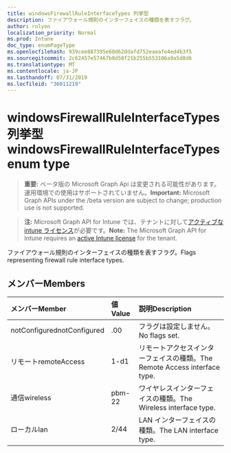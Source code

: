 ```yaml
---
title: windowsFirewallRuleInterfaceTypes 列挙型
description: ファイアウォール規則のインターフェイスの種類を表すフラグ。
author: rolyon
localization_priority: Normal
ms.prod: Intune
doc_type: enumPageType
ms.openlocfilehash: 939cee887395e60d62ddafd752eaeafe4ed4b3f5
ms.sourcegitcommit: 2c62457e57467b8d50f21b255b553106a9a5d8d6
ms.translationtype: MT
ms.contentlocale: ja-JP
ms.lasthandoff: 07/31/2019
ms.locfileid: "36011219"
---
```

# <a name="windowsfirewallruleinterfacetypes-enum-type"></a><span data-ttu-id="7018d-103">windowsFirewallRuleInterfaceTypes 列挙型</span><span class="sxs-lookup"><span data-stu-id="7018d-103">windowsFirewallRuleInterfaceTypes enum type</span></span>

> <span data-ttu-id="7018d-104">**重要:** ベータ版の Microsoft Graph Api は変更される可能性があります。運用環境での使用はサポートされていません。</span><span class="sxs-lookup"><span data-stu-id="7018d-104">**Important:** Microsoft Graph APIs under the /beta version are subject to change; production use is not supported.</span></span>

> <span data-ttu-id="7018d-105">**注:** Microsoft Graph API for Intune では、テナントに対して[アクティブな intune ライセンス](https://go.microsoft.com/fwlink/?linkid=839381)が必要です。</span><span class="sxs-lookup"><span data-stu-id="7018d-105">**Note:** The Microsoft Graph API for Intune requires an [active Intune license](https://go.microsoft.com/fwlink/?linkid=839381) for the tenant.</span></span>

<span data-ttu-id="7018d-106">ファイアウォール規則のインターフェイスの種類を表すフラグ。</span><span class="sxs-lookup"><span data-stu-id="7018d-106">Flags representing firewall rule interface types.</span></span>

## <a name="members"></a><span data-ttu-id="7018d-107">メンバー</span><span class="sxs-lookup"><span data-stu-id="7018d-107">Members</span></span>
|<span data-ttu-id="7018d-108">メンバー</span><span class="sxs-lookup"><span data-stu-id="7018d-108">Member</span></span>|<span data-ttu-id="7018d-109">値</span><span class="sxs-lookup"><span data-stu-id="7018d-109">Value</span></span>|<span data-ttu-id="7018d-110">説明</span><span class="sxs-lookup"><span data-stu-id="7018d-110">Description</span></span>|
|:---|:---|:---|
|<span data-ttu-id="7018d-111">notConfigured</span><span class="sxs-lookup"><span data-stu-id="7018d-111">notConfigured</span></span>|<span data-ttu-id="7018d-112">.0</span><span class="sxs-lookup"><span data-stu-id="7018d-112">0</span></span>|<span data-ttu-id="7018d-113">フラグは設定しません。</span><span class="sxs-lookup"><span data-stu-id="7018d-113">No flags set.</span></span>|
|<span data-ttu-id="7018d-114">リモート</span><span class="sxs-lookup"><span data-stu-id="7018d-114">remoteAccess</span></span>|<span data-ttu-id="7018d-115">1-d</span><span class="sxs-lookup"><span data-stu-id="7018d-115">1</span></span>|<span data-ttu-id="7018d-116">リモートアクセスインターフェイスの種類。</span><span class="sxs-lookup"><span data-stu-id="7018d-116">The Remote Access interface type.</span></span>|
|<span data-ttu-id="7018d-117">通信</span><span class="sxs-lookup"><span data-stu-id="7018d-117">wireless</span></span>|<span data-ttu-id="7018d-118">pbm-2</span><span class="sxs-lookup"><span data-stu-id="7018d-118">2</span></span>|<span data-ttu-id="7018d-119">ワイヤレスインターフェイスの種類。</span><span class="sxs-lookup"><span data-stu-id="7018d-119">The Wireless interface type.</span></span>|
|<span data-ttu-id="7018d-120">ローカル</span><span class="sxs-lookup"><span data-stu-id="7018d-120">lan</span></span>|<span data-ttu-id="7018d-121">2/4</span><span class="sxs-lookup"><span data-stu-id="7018d-121">4</span></span>|<span data-ttu-id="7018d-122">LAN インターフェイスの種類。</span><span class="sxs-lookup"><span data-stu-id="7018d-122">The LAN interface type.</span></span>|





